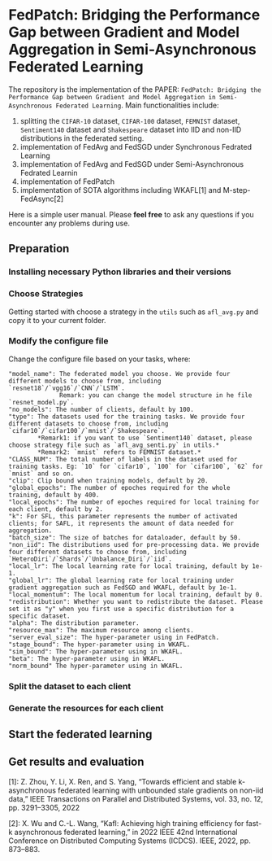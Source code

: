 # FedPatch: Bridging the Performance Gap between Gradient and Model Aggregation in Semi-Asynchronous Federated Learning

The repository is the implementation of the PAPER: `FedPatch: Bridging the Performance Gap between Gradient and Model Aggregation in Semi-Asynchronous Federated Learning`. 
Main functionalities include: 
1. splitting the `CIFAR-10` dataset, `CIFAR-100` dataset, `FEMNIST` dataset, `Sentiment140` dataset and `Shakespeare` dataset into IID and non-IID distributions in the federated setting.
2. implementation of FedAvg and FedSGD under Synchronous Fedrated Learning
3. implementation of FedAvg and FedSGD under Semi-Asynchronous Fedrated Learnin
4. implementation of FedPatch
5. implementation of SOTA algorithms including WKAFL[1] and M-step-FedAsync[2]

Here is a simple user manual. Please **feel free** to ask any questions if you encounter any problems during use.

## Preparation
### Installing necessary Python libraries and their versions

### Choose Strategies
Getting started with choose a strategy in the `utils` such as `afl_avg.py` and copy it to your current folder.
### Modify the configure file
Change the configure file based on your tasks, where:
```
"model_name": The federated model you choose. We provide four different models to choose from, including `resnet18`/`vgg16`/`CNN`/`LSTM`.
              Remark: you can change the model structure in he file `resnet_model.py`.
"no_models": The number of clients, default by 100.
"type": The datasets used for the training tasks. We provide four different datasets to choose from, including `cifar10`/`cifar100`/`mnist`/`Shakespeare`.
        *Remark1: if you want to use `Sentiment140` dataset, please choose strategy file such as `afl_avg_senti.py` in utils.*
        *Remark2: `mnist` refers to FEMNIST dataset.*
"CLASS_NUM": The total number of labels in the dataset used for training tasks. Eg: `10` for `cifar10`, `100` for `cifar100`, `62` for `mnist` and so on.
"clip": Clip bound when training models, default by 20.
"global_epochs": The number of epoches required for the whole training, default by 400.
"local_epochs": The number of epoches required for local training for each client, default by 2.
"k": For SFL, this parameter represents the number of activated clients; for SAFL, it represents the amount of data needed for aggregation.
"batch_size": The size of batches for dataloader, default by 50.
"non_iid": The distributions used for pre-processing data. We provide four different datasets to choose from, including `HeteroDiri`/`Shards`/`Unbalance_Diri`/`iid`.
"local_lr": The local learning rate for local training, default by 1e-1.
"global_lr": The global learning rate for local training under gradient aggregation such as FedSGD and WKAFL, default by 1e-1.
"local_momentum": The local momentum for local training, default by 0.
"redistribution": Whether you want to redistribute the dataset. Please set it as "y" when you first use a specific distribution for a specific dataset.
"alpha": The distribution parameter.
"resource_max": The maximum resource among clients.
"server_eval_size": The hyper-parameter using in FedPatch.
"stage_bound": The hyper-parameter using in WKAFL.
"sim_bound": The hyper-parameter using in WKAFL.
"beta": The hyper-parameter using in WKAFL.
"norm_bound" The hyper-parameter using in WKAFL.
```
### Split the dataset to each client

### Generate the resources for each client

## Start the federated learning

## Get results and evaluation


[1]: Z. Zhou, Y. Li, X. Ren, and S. Yang, “Towards efficient and stable k-asynchronous federated learning with unbounded stale gradients on non-iid data,” IEEE Transactions on Parallel and Distributed Systems, vol. 33, no. 12, pp. 3291–3305, 2022

[2]: X. Wu and C.-L. Wang, “Kafl: Achieving high training efficiency for fast-k asynchronous federated learning,” in 2022 IEEE 42nd International Conference on Distributed Computing Systems (ICDCS). IEEE, 2022, pp. 873–883.
